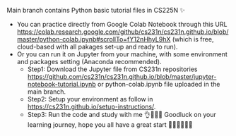 Main branch contains Python basic tutorial files in CS225N ✨
- You can practice directly from Google Colab Notebook through this URL https://colab.research.google.com/github/cs231n/cs231n.github.io/blob/master/python-colab.ipynb#scrollTo=fY12nHhyL9hX (which is free, cloud-based with all pakages set-up and ready to run). 
- Or you can run it on Jupyter from your machine, with some environment and packages setting (Anaconda recommended).
    - Step1: Download the Jupyter file from CS231n repositories https://github.com/cs231n/cs231n.github.io/blob/master/jupyter-notebook-tutorial.ipynb or python-colab.ipynb file uploaded in the main branch.
    - Step2: Setup your environment as follow in https://cs231n.github.io/setup-instructions/.
    - Step3: Run the code and study with me 👌💪😇😍
 Goodluck on your learning journey, hope you all have a great start 🌟🌟💗💗✨✨

